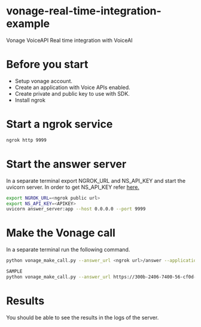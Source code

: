 # vonage-real-time-integration-example
Vonage VoiceAPI Real time integration with VoiceAI


# Before you start
- Setup vonage account.
- Create an application with Voice APIs enabled.
- Create private and public key to use with SDK.
- Install ngrok


# Start a ngrok service
```bash
ngrok http 9999
```

# Start the answer server
In a separate terminal export NGROK_URL and NS_API_KEY and start the uvicorn server.
In order to get NS_API_KEY refer [ here. ](https://voice.neuralspace.ai/docs/get-started#creating-your-api-keys)
```bash
export NGROK_URL=<ngrok public url>
export NS_API_KEY=<APIKEY>
uvicorn answer_server:app --host 0.0.0.0 --port 9999
```

# Make the Vonage call
In a separate terminal run the following command.
```bash
python vonage_make_call.py --answer_url <ngrok url>/answer --application_id <application id> --private_key <local path to private key> --to_number <tonumber> --from_number <from number>

SAMPLE
python vonage_make_call.py --answer_url https://300b-2406-7400-56-cf0d-4125-592-ecad-817f.ngrok.io/answer --application_id 77bf5a13-8f46-48be-9ec5-4d09b8ba380b --private_key private_1.key --to_number 1234567891 --from_number 1234567899
```

# Results
You should be able to see the results in the logs of the server.